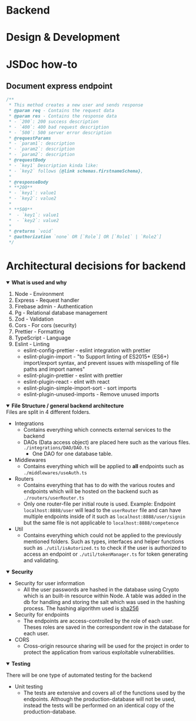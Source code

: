 # Backend

# Design & Development






# JSDoc how-to

## Document express endpoint
```TypeScript
/**
 * This method creates a new user and sends response
 * @param req - Contains the request data
 * @param res - Contains the response data
 * - `200`: 200 success description
 * - `400`: 400 bad request description
 * - `500`: 500 server error description
 * @requestParams
 * - `param1`: description
 * - `param2`: description
 * - `param2`: description
 * @requestBody 
 * - `key1` Description kinda like:
 * - `key2` follows {@link schemas.firstnameSchema},
 * 
 * @responseBody
 * **200**
 * - `key1`: value1
 * - `key2`: value2
 * 
 * **500**
 *  - `key1`: value1
 *  - `key2`: value2
 * 
 * @returns `void`
 * @authorization `none` OR [`Role`] OR [`Role1` | `Role2`]
 */
```

# Architectural decisions for backend

<details open>
  <summary><b>What is used and why</b></summary>

1. Node - Environment
1. Express - Request handler
1. Firebase admin - Authentication
1. Pg - Relational database management
1. Zod - Validation
1. Cors - For cors (security)
1. Prettier - Formatting
1. TypeScript - Language
1. Eslint - Linting
   - eslint-config-prettier - eslint integration with prettier
   - eslint-plugin-import - "to Support linting of ES2015+ (ES6+) import/export syntax,
     and prevent issues with misspelling of file paths and import names"
   - eslint-plugin-prettier - eslint with prettier
   - eslint-plugin-react - elint with react
   - eslint-plugin-simple-import-sort - sort imports
   - eslint-plugin-unused-imports - Remove unused imports
  
</details>
<details open>
  <summary><b>File Structure / general backend architecture</b></summary>
  Files are split in 4 different folders. 

  - Integrations 
    - Contains everything which connects external services to the backend
    - DAOs (Data access object) are placed here such as the various  files. `./integrations/DAO/DAO.ts`
      - One DAO for one database table.
  - Middlewares
    - Contains everything which will be applied to **all** endpoints such as `./middlewares/useAuth.ts`
  - Routers
    - Contains everything that has to do with the various routes and endpoints which will be hosted on the backend such as `./routers/userRouter.ts`
    - Only one router-file per initial route is used. Example: Endpoint `localhost:8888/user` will lead to the `userRouter` file and can have multiple endpoints inside of it such as `localhost:8888/user/signin` but the same file is not applicable to `localhost:8888/competence`
  - Util
    - Contains everything which could not be applied to the previously mentioned folders. Such as types, interfaces and helper functions such as `./util/isAutorized.ts` to check if the user is authorized to access an endpoint or `./util/tokenManager.ts` for token generating and validating. 
</details>

<details open>
<summary><b>Security</b></summary>

- Security for user information
  - All the user passwords are hashed in the database using Crypto which is an built-in resource within Node. A table was added in the db for handling and storing the salt which was used in the hashing process. The hashing algorithm used is [sha256](https://en.wikipedia.org/wiki/SHA-2)
- Security for endpoints
  - The endpoints are access-controlled by the role of each user. Theses roles are saved in the correspondent row in the database for each user. 
- CORS
  - Cross-origin resource sharing will be used for the project in order to protect the application from various exploitable vulnerabilities.
</details>


<details open>
<summary><b>Testing</b></summary>

There will be one type of automated testing for the backend

- Unit testing
  - The tests are extensive and covers all of the functions used by the endpoints. Although the production-database will not be used, instead the tests will be performed on an identical copy of the production-database.

</details>
